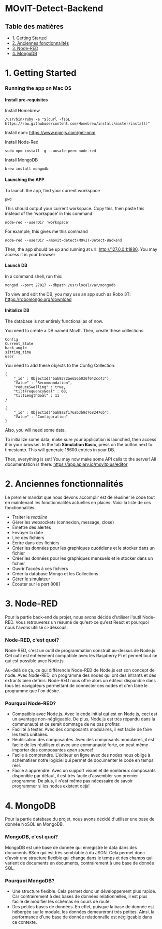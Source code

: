 # MOvIT-Detect-Backend

## Table des matières

* [1. Getting Started](#1-getting-started)
* [2. Anciennes fonctionnalités](#1-anciennes-fonctionnalités)
* [3. Node-RED](#2-node-red)
* [4. MongoDB](#3-mongodb)

# 1. Getting Started

### Running the app on Mac OS

#### Install pre-requisites

Install Homebrew

```
/usr/bin/ruby -e "$(curl -fsSL https://raw.githubusercontent.com/Homebrew/install/master/install)"
```

Install npm: https://www.npmjs.com/get-npm

Install Node-Red

```
sudo npm install -g --unsafe-perm node-red
```

Install MongoDB

```
brew install mongodb
```

#### Launching the APP

To launch the app, find your current workspace

```
pwd
```

This should output your current workspace. Copy this, then paste this instead of the 'workspace' in this command

```
node-red --userDir 'workspace'
```

For example, this gives me this command

```
node-red --userDir ~/movit-detect/MOvIT-Detect-Backend
```

Then, the app should be up and running at url: http://127.0.0.1:1880. You may access it in your browser

#### Launch DB

In a command shell, run this:

```
mongod --port 27017 --dbpath /usr/local/var/mongodb
```

To view and edit the DB, you may use an app such as Robo 3T: https://robomongo.org/download

#### Initialize DB

The database is not entirely functional as of now.

You need to create a DB named MovIt. Then, create these collections:

```
Config
Current_State
back_angle
sitting_time
user
```

You need to add these objects to the Config Collection:

```
{
    "_id" : ObjectId("5ab9372ae656b030f042cc43"),
    "Value" : "Recommandation",
    "reduceSwelling" : true,
    "tiltFrequencyGoal" : 60,
    "tiltLengthGoal" : 11
}
```

```
{
    "_id" : ObjectId("5ab9a2f176ab3b9d7682476b"),
    "Value" : "Configuration"
}
```

Also, you will need some data.

To initialize some data, make sure your application is launched, then access it in your browser. In the tab **Simulation Basic**, press on the button next to timestamp. This will generate 18600 entries in your DB.

Then, everything is set! You may now make some API calls to the server! All documentation is there: https://app.apiary.io/movitplus/editor

# 2. Anciennes fonctionnalités

Le premier mandat que nous devons accomplir est de réusiner le code tout en maintenant les fonctionnalités actuelles en places. Voici la liste de ces fonctionnalités.

* Traiter le *readline*
* Gérer les websockets (connexion, message, close)
* Émettre des alertes
* Envoyer la date
* Lire des fichiers
* Écrire dans des fichiers
* Créer les données pour les graphiques quotidiens et le stocker dans un fichier
* Créer les données pour les graphiques mensuels et le stocker dans un fichier
* Ouvrir l'accès à ces fichiers
* Créer la database Mongo et les Collections
* Gérer le simulateur
* Écouter sur le port 8081

# 3. Node-RED

Pour la partie back-end du projet, nous avons décidé d'utiliser l'outil Node-RED. Vous retrouverez un résumé de qu'est-ce qu'est React et pourquoi nous l'avons utilisé ci-dessous.

### Node-RED, c'est quoi?

Node-RED, c'est un outil de programmation construit au-dessus de Node.js. Cet outil est entièrement compatible avec les Raspberry Pi et permet tout ce qui est possible avec Node.js.

Au-delà de ça, ce qui différencie Node-RED de Node.js est son concept de node. Avec Node-RED, on programme des nodes qui ont des intrants et des extrants bien définis. Node-RED nous offre alors un éditeur disponible dans tous les navigateurs permettant de connecter ces nodes et d'en faire le programme que l'on désire.

### Pourquoi Node-RED?

* Compatible avec Node.js. Avec le code initial qui est en Node.js, ceci est un avantage non-négligeable. De plus, Node.js est très répandu dans la communauté et ce serait dommage de ne pas profiter.
* Facilité à tester. Avec des composants modulaires, il est facile de faire les tests unitaires.
* Réutilisation des composantes. Avec des composants modulaires, il est facile de les réutiliser et avec une communauté forte, on peut même importer des composantes *open source*!
* Facile à comprendre. L'éditeur en ligne avec des nodes nous oblige à schématiser notre logiciel qui permet de documenter le code en temps réel.
* Facile à apprendre. Avec un support visuel et de nombreux composants disponible par défaut, il est très facile d'assembler son premier programme. De plus, il n'est même pas nécessaire de savoir programmer si les nodes existent déjà!

# 4. MongoDB

Pour la partie database du projet, nous avons décidé d'utiliser une base de donnée NoSQL en MongoDB.

### MongoDB, c'est quoi?

MongoDB est une base de donnée qui enregistre le data dans des documents BSon qui est très semblable à du JSON. Cela permet donc d'avoir une structure flexible qui change dans le temps et des champs qui varient de documents en documents, contrairement à une base de donnée SQL.

### Pourquoi MongoDB?

* Une structure flexible. Cela permet donc un développement plus rapide. Car contrairement à des bases de données relationnelles, il est plus facile de modifier les schémas en cours de route.
* Des petites bases de données. En effet, puisque la base de donnée est hébergée sur le module, les données demeureront très petites. Ainsi, la performance d'une base de donnée relationnelle est négligeable dans ce contexte.
